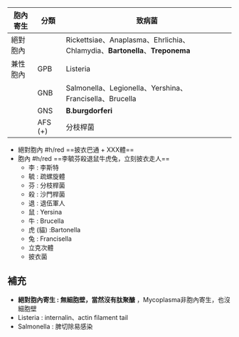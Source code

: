 | 胞內寄生 | 分類    | 致病菌                                                              |
|----------|---------|---------------------------------------------------------------------|
| 絕對胞內 |         | Rickettsiae、Anaplasma、Ehrlichia、Chlamydia、**Bartonella**、**Treponema** |
| 兼性胞內 | GPB     | Listeria                                                            |
|          | GNB     | Salmonella、Legionella、Yershina、Francisella、Brucella             |
|          | GNS     | **B.burgdorferi**                                                       |
|          | AFS (+) | 分枝桿菌                                                            |
- 絕對胞內 #h/red ==披衣巴通 + XXX體==
- 胞內 #h/red ==李毓芬殺退鼠牛虎兔，立刻披衣走人==
	- 李 : 李斯特
	- 毓 : 疏螺旋體
	- 芬 : 分枝桿菌
	- 殺 : 沙門桿菌
	- 退 : 退伍軍人
	- 鼠 : Yersina
	- 牛 : Brucella
	- 虎 (貓) :Bartonella
	- 兔 : Francisella  
	- 立克次體  
	- 披衣菌
## 補充
- **絕對胞內寄生 : 無細胞壁，當然沒有肽聚醣** ，Mycoplasma非胞內寄生，也沒細胞壁
- Listeria : internalin、actin filament tail
- Salmonella : 脾切除易感染